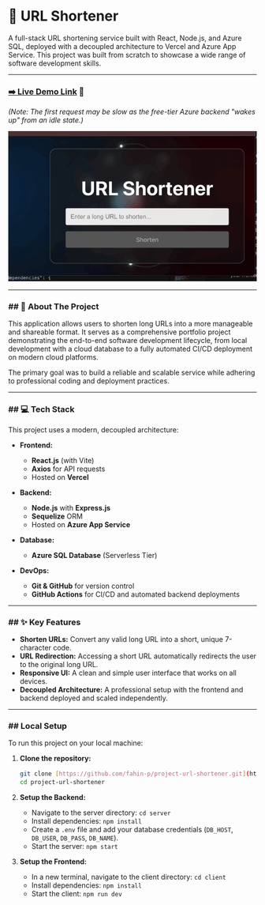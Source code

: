 # 🚀 URL Shortener

A full-stack URL shortening service built with React, Node.js, and Azure SQL, deployed with a decoupled architecture to Vercel and Azure App Service. This project was built from scratch to showcase a wide range of software development skills.

---

### **[➡️ Live Demo Link](https://project-url-shortener-lyart.vercel.app)** 🔗

*(Note: The first request may be slow as the free-tier Azure backend "wakes up" from an idle state.)*

![Demo GIF of Pathfinding Visualizer](demo_url_shortener.gif)

---

### ## 🌟 About The Project

This application allows users to shorten long URLs into a more manageable and shareable format. It serves as a comprehensive portfolio project demonstrating the end-to-end software development lifecycle, from local development with a cloud database to a fully automated CI/CD deployment on modern cloud platforms.

The primary goal was to build a reliable and scalable service while adhering to professional coding and deployment practices.

---

### ## 💻 Tech Stack

This project uses a modern, decoupled architecture:

* **Frontend:**
    * **React.js** (with Vite)
    * **Axios** for API requests
    * Hosted on **Vercel**

* **Backend:**
    * **Node.js** with **Express.js**
    * **Sequelize** ORM
    * Hosted on **Azure App Service**

* **Database:**
    * **Azure SQL Database** (Serverless Tier)

* **DevOps:**
    * **Git & GitHub** for version control
    * **GitHub Actions** for CI/CD and automated backend deployments

---

### ## ✨ Key Features

* **Shorten URLs:** Convert any valid long URL into a short, unique 7-character code.
* **URL Redirection:** Accessing a short URL automatically redirects the user to the original long URL.
* **Responsive UI:** A clean and simple user interface that works on all devices.
* **Decoupled Architecture:** A professional setup with the frontend and backend deployed and scaled independently.

---

### ## Local Setup

To run this project on your local machine:

1.  **Clone the repository:**
    ```bash
    git clone [https://github.com/fahin-p/project-url-shortener.git](https://github.com/fahin-p/project-url-shortener.git)
    cd project-url-shortener
    ```

2.  **Setup the Backend:**
    * Navigate to the server directory: `cd server`
    * Install dependencies: `npm install`
    * Create a `.env` file and add your database credentials (`DB_HOST`, `DB_USER`, `DB_PASS`, `DB_NAME`).
    * Start the server: `npm start`

3.  **Setup the Frontend:**
    * In a new terminal, navigate to the client directory: `cd client`
    * Install dependencies: `npm install`
    * Start the client: `npm run dev`
